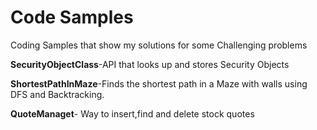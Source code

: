 # Code Samples
Coding Samples that show my solutions for some Challenging problems

**SecurityObjectClass**-API that looks up and stores Security Objects

**ShortestPathInMaze**-Finds the shortest path in a Maze with walls using DFS and Backtracking. 

**QuoteManaget**- Way to insert,find and delete stock quotes
